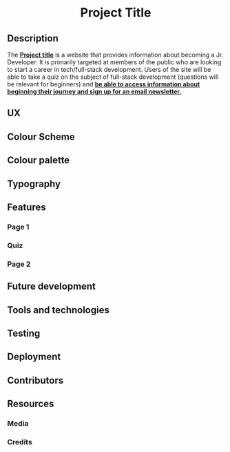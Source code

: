 <center><h1> Project Title </h1></center>

## Description

The <u>**Project title**</u> is a website that provides information about becoming a Jr. Developer. It is primarily targeted at members of the public who are looking to start a career in tech/full-stack development. Users of the site will be able to take a quiz on the subject of full-stack development (questions will be relevant for beginners) and <u>**be able to access information about beginning their journey and sign up for an email newsletter.**</u>

## UX

## Colour Scheme

## Colour palette

## Typography

## Features

### Page 1

### Quiz

### Page 2

## Future development

## Tools and technologies

## Testing

## Deployment

## Contributors

## Resources

### Media

### Credits
